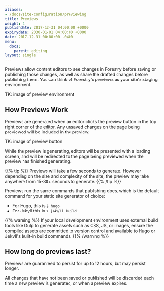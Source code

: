 ```yaml
---
aliases:
- /docs/site-configuration/previewing
title: Previews
weight: 4
publishdate: 2017-12-31 04:00:00 +0000
expirydate: 2030-01-01 04:00:00 +0000
date: 2017-12-31 00:00:00 -0400
menu:
  docs:
    parent: editing
layout: single
---
```

Previews allow content editors to see changes in Forestry before saving or publishing those changes, as well as share the drafted changes before publishing them. You can think of Forestry's previews as your site's staging environment.

TK: image of preview environment

## How Previews Work
Previews are generated when an editor clicks the preview button in the top right corner of the [editor](/docs/editing/markdown-editor/). Any unsaved changes on the page being previewed will be included in the preview.

TK: image of preview button

While the preview is generating, editors will be presented with a loading screen, and will be redirected to the page being previewed when the preview has finished generating.

{{% tip %}}
Previews will take a few seconds to generate. However, depending on the size and complexity of the site, the preview may take anywhere from 15-30+ seconds to generate.
{{% /tip %}}

Previews run the same commands that publishing does, which is the default command for your static site generator of choice:

* For Hugo, this is `$ hugo`
* For Jekyll this is `$ jekyll build`.

{{% warning %}}
If your local development environment uses external build tools like Gulp to generate assets such as CSS, JS, or images, ensure the compiled assets are committed to version control and available to Hugo or Jekyll's built-in build commands.
{{% /warning %}}

## How long do previews last?
Previews are guaranteed to persist for up to 12 hours, but may persist longer. 

All changes that have not been saved or published will be discarded each time a new preview is generated, or when a preview expires.